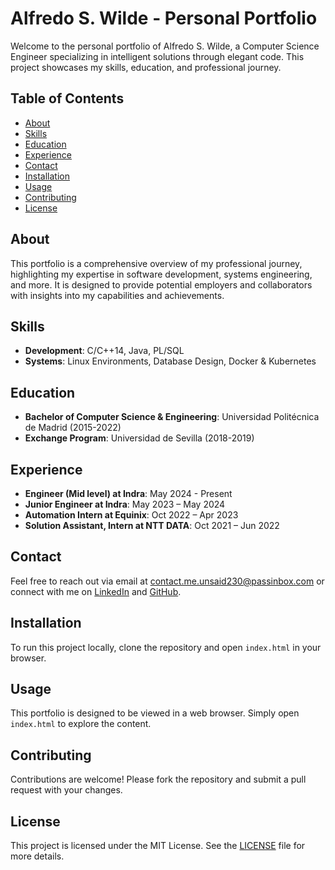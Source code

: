 # Alfredo S. Wilde - Personal Portfolio

Welcome to the personal portfolio of Alfredo S. Wilde, a Computer Science Engineer specializing in intelligent solutions through elegant code. This project showcases my skills, education, and professional journey.

## Table of Contents

- [About](#about)
- [Skills](#skills)
- [Education](#education)
- [Experience](#experience)
- [Contact](#contact)
- [Installation](#installation)
- [Usage](#usage)
- [Contributing](#contributing)
- [License](#license)

## About

This portfolio is a comprehensive overview of my professional journey, highlighting my expertise in software development, systems engineering, and more. It is designed to provide potential employers and collaborators with insights into my capabilities and achievements.

## Skills

- **Development**: C/C++14, Java, PL/SQL
- **Systems**: Linux Environments, Database Design, Docker & Kubernetes

## Education

- **Bachelor of Computer Science & Engineering**: Universidad Politécnica de Madrid (2015-2022)
- **Exchange Program**: Universidad de Sevilla (2018-2019)

## Experience

- **Engineer (Mid level) at Indra**: May 2024 - Present
- **Junior Engineer at Indra**: May 2023 – May 2024
- **Automation Intern at Equinix**: Oct 2022 – Apr 2023
- **Solution Assistant, Intern at NTT DATA**: Oct 2021 – Jun 2022

## Contact

Feel free to reach out via email at [contact.me.unsaid230@passinbox.com](mailto:contact.me.unsaid230@passinbox.com) or connect with me on [LinkedIn](https://www.linkedin.com/in/alfredo-s-wilde/) and [GitHub](https://github.com/guilot?tab=repositories).

## Installation

To run this project locally, clone the repository and open `index.html` in your browser.

## Usage

This portfolio is designed to be viewed in a web browser. Simply open `index.html` to explore the content.

## Contributing

Contributions are welcome! Please fork the repository and submit a pull request with your changes.

## License

This project is licensed under the MIT License. See the [LICENSE](./LICENSE) file for more details.
